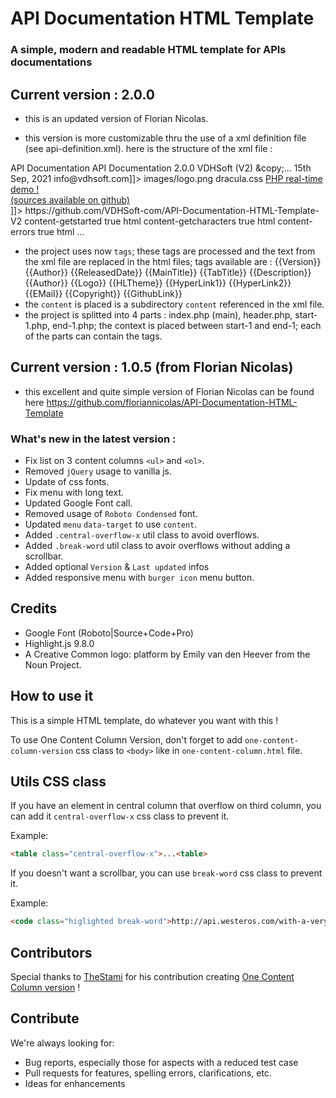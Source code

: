 # API Documentation HTML Template

### A simple, modern and readable HTML template for APIs documentations

## Current version : 2.0.0

- this is an updated version of Florian Nicolas.

- this version is more customizable thru the use of a xml definition file (see api-definition.xml).
  here is the structure of the xml file :
  
<APIDefinition>
	<MainTitle>API Documentation</MainTitle>
	<TabTitle>API Documentation</TabTitle>
	<Version>2.0.0</Version>
	<Author>VDHSoft (V2)</Author>
	<Copyright>&amp;copy;...</Copyright>
	<ReleasedDate>15th Sep, 2021</ReleasedDate>
	<Description></Description>
	<EMail><![CDATA[<a href="mailto:info@vdhsoft.com">info@vdhsoft.com</a>]]></EMail>
	<Logo>images/logo.png</Logo>
	<HLTheme>dracula.css</HLTheme>
	<HyperLink1><![CDATA[<a href="http://picsoocloud.com/picsooapidemo/" style="color: red;">
  <span style="text-decoration: underline;">PHP real-time demo !</span></a>
  <br>
<div class="info">
	<a href="https://github.com/VDHSoft-com/API-Documentation-HTML-Template-V2">(sources available on github)</a>
</div>
]]></HyperLink1>
	<GithubLink>https://github.com/VDHSoft-com/API-Documentation-HTML-Template-V2</GithubLink>
	<APIfunction id="1">
		<title>GET STARTED</title>
		<source>content-getstarted</source>
		<visible>true</visible>
		<type>html</type>
	</APIfunction>
	<APIfunction id="2">
		<title>Get Characters</title>
		<source>content-getcharacters</source>
		<visible>true</visible>
		<type>html</type>
	</APIfunction>
	<APIfunction id="3">
		<title>ERRORS</title>
		<source>content-errors</source>
		<visible>true</visible>
		<type>html</type>
	</APIfunction>
	...
</APIDefinition>
  
  
- the project uses now `tags`; these tags are processed and the text from the xml file are replaced in the html files; tags available are :
	{{Version}}
	{{Author}}
	{{ReleasedDate}}
	{{MainTitle}}
	{{TabTitle}}
	{{Description}}
	{{Author}}
	{{Logo}}
	{{HLTheme}}
	{{HyperLink1}}
	{{HyperLink2}}
	{{EMail}}
	{{Copyright}}
	{{GithubLink}}
- the `content` is placed is a subdirectory `content` referenced in the xml file.
- the project is splitted into 4 parts : index.php (main), header.php, start-1.php, end-1.php; the context is placed between start-1 and end-1;
  each of the parts can contain the tags.

## Current version : 1.0.5 (from Florian Nicolas)

- this excellent and quite simple version of Florian Nicolas can be found here https://github.com/floriannicolas/API-Documentation-HTML-Template

### What's new in the latest version : 

- Fix list on 3 content columns `<ul>` and `<ol>`.
- Removed `jQuery` usage to vanilla js.
- Update of css fonts.
- Fix menu with long text.
- Updated Google Font call.
- Removed usage of `Roboto Condensed` font.
- Updated `menu` `data-target` to use `content`.
- Added `.central-overflow-x` util class to avoid overflows.
- Added `.break-word` util class to avoir overflows without adding a scrollbar.
- Added optional `Version` & `Last updated` infos
- Added responsive menu with `burger icon` menu button. 


## Credits

* Google Font (Roboto|Source+Code+Pro)
* Highlight.js 9.8.0
* A Creative Common logo: platform by Emily van den Heever from the Noun Project.

## How to use it

This is a simple HTML template, do whatever you want with this !

To use One Content Column Version, don't forget to add ```one-content-column-version``` css class to ```<body>``` like in ```one-content-column.html``` file. 

## Utils CSS class 

If you have an element in central column that overflow on third column, you can add it `central-overflow-x` css class to prevent it.

Example: 
```html
<table class="central-overflow-x">...<table>
```

If you doesn't want a scrollbar, you can use `break-word` css class to prevent it.

Example: 
```html
<code class="higlighted break-word">http://api.westeros.com/with-a-very-very-very-very-very-long-end-point-url/get<table>
```


## Contributors

Special thanks to [TheStami](https://github.com/TheStami) for his contribution creating [One Content Column version](https://ticlekiwi.github.io/API-Documentation-HTML-Template/one-content-column) ! 


## Contribute

We're always looking for:

* Bug reports, especially those for aspects with a reduced test case
* Pull requests for features, spelling errors, clarifications, etc.
* Ideas for enhancements

